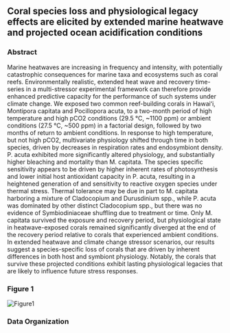 ## Coral species loss and physiological legacy effects are elicited by extended marine heatwave and projected ocean acidification conditions

### Abstract 

Marine heatwaves are increasing in frequency and intensity, with potentially catastrophic consequences for marine taxa and ecosystems such as coral reefs. Environmentally realistic, extended heat wave and recovery time-series in a multi-stressor experimental framework can therefore provide enhanced predictive capacity for the performance of such systems under climate change. We exposed two common reef-building corals in Hawaiʻi, Montipora capitata and Pocillopora acuta, to a two-month period of high temperature and high pCO2 conditions (29.5 °C, ~1100 ppm) or ambient conditions (27.5 °C, ~500 ppm) in a factorial design, followed by two months of return to ambient conditions. In response to high temperature, but not high pCO2, multivariate physiology shifted through time in both species, driven by decreases in respiration rates and endosymbiont density. P. acuta exhibited more significantly altered physiology, and substantially higher bleaching and mortality than M. capitata. The species specific sensitivity appears to be driven by higher inherent rates of photosynthesis and lower initial host antioxidant capacity in P. acuta, resulting in a heightened generation of and sensitivity to reactive oxygen species under thermal stress. Thermal tolerance may be due in part to M. capitata harboring a mixture of Cladocopium and Durusdinium spp., while P. acuta was dominated by other distinct Cladocopium spp., but there was no evidence of Symbiodiniaceae shuffling due to treatment or time. Only M. capitata survived the exposure and recovery period, but physiological state in heatwave-exposed corals remained significantly diverged at the end of the recovery period relative to corals that experienced ambient conditions. In extended heatwave and climate change stressor scenarios, our results suggest a species-specific loss of corals that are driven by inherent differences in both host and symbiont physiology. Notably, the corals that survive these projected conditions exhibit lasting physiological legacies that are likely to influence future stress responses.

### Figure 1

![Figure1](https://github.com/hputnam/Acclim_Dynamics/blob/master/Output/Figures/Manuscript_figures/figure1-v6.png?raw=true)

### Data Organization 



